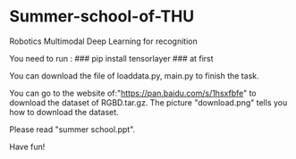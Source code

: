 # Summer-school-of-THU
Robotics Multimodal Deep Learning  for recognition

You need to run : ### pip install tensorlayer ### at first

You can download the file of loaddata.py, main.py to finish the task.

You can go to the website of:"https://pan.baidu.com/s/1hsxfbfe" to download the dataset of RGBD.tar.gz. The picture "download.png" tells you how to download the dataset.

Please read "summer school.ppt".

Have fun!
